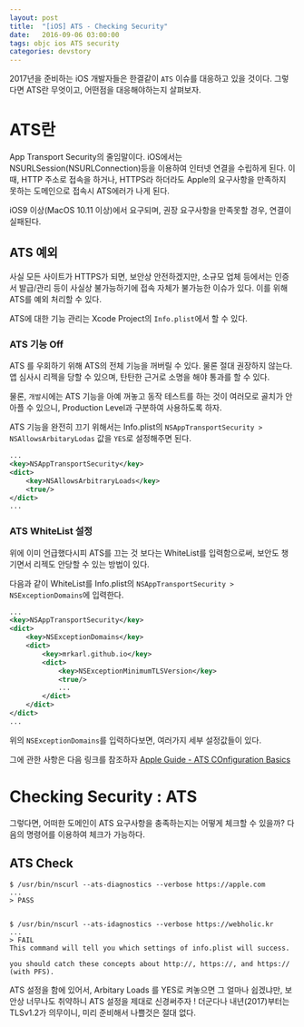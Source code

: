 ```yaml
---
layout: post
title:  "[iOS] ATS - Checking Security"
date:   2016-09-06 03:00:00
tags: objc ios ATS security
categories: devstory
---
```


2017년을 준비하는 iOS 개발자들은 한결같이 `ATS` 이슈를 대응하고 있을 것이다. 그렇다면 ATS란 무엇이고, 어떤점을 대응해야하는지 살펴보자.


# ATS란
App Transport Security의 줄임말이다.
iOS에서는 NSURLSession(NSURLConnection)등을 이용하여 인터넷 연결을 수립하게 된다. 이 때, HTTP 주소로 접속을 하거나, HTTPS라 하더라도 Apple의 요구사항을 만족하지 못하는 도메인으로 접속시 ATS에러가 나게 된다.

iOS9 이상(MacOS 10.11 이상)에서 요구되며, 권장 요구사항을 만족못할 경우, 연결이 실패된다.

## ATS 예외
사실 모든 사이트가 HTTPS가 되면, 보안상 안전하겠지만, 소규모 업체 등에서는 인증서 발급/관리 등이 사실상 불가능하기에 접속 자체가 불가능한 이슈가 있다. 이를 위해 ATS를 예외 처리할 수 있다.

ATS에 대한 기능 관리는  Xcode Project의 `Info.plist`에서 할 수 있다.

### ATS 기능 Off
ATS 를 우회하기 위해 ATS의 전체 기능을 꺼버릴 수 있다.
물론 절대 권장하지 않는다. 앱 심사시 리젝을 당할 수 있으며,
탄탄한 근거로 소명을 해야 통과를 할 수 있다.

물론, `개발`시에는 ATS 기능을 아예 꺼놓고 동작 테스트를 하는 것이 여러모로 골치가 안아플 수 있으니, Production Level과 구분하여 사용하도록 하자.

ATS 기능을 완전히 끄기 위해서는 Info.plist의 `NSAppTransportSecurity > NSAllowsArbitaryLodas` 값을 `YES`로 설정해주면 된다.

```xml
...
<key>NSAppTransportSecurity</key>
<dict>
    <key>NSAllowsArbitraryLoads</key>
    <true/>
</dict>
...
```


### ATS WhiteList 설정
위에 이미 언급했다시피 ATS를 끄는 것 보다는 WhiteList를 입력함으로써, 보안도 챙기면서 리젝도 안당할 수 있는 방법이 있다.

다음과 같이 WhiteList를 Info.plist의 `NSAppTransportSecurity > NSExceptionDomains`에 입력한다.

```xml
...
<key>NSAppTransportSecurity</key>
<dict>
    <key>NSExceptionDomains</key>
    <dict>
        <key>mrkarl.github.io</key>
        <dict>
            <key>NSExceptionMinimumTLSVersion</key>
            <true/>
            ...
        </dict>
    </dict>
</dict>
...
```

위의 `NSExceptionDomains`를 입력하다보면, 여러가지 세부 설정값들이 있다.

그에 관한 사항은 다음 링크를 참조하자
[Apple Guide - ATS COnfiguration Basics](https://developer.apple.com/library/content/documentation/General/Reference/InfoPlistKeyReference/Articles/CocoaKeys.html#//apple_ref/doc/uid/TP40009251-SW35)





# Checking Security : ATS
그렇다면, 어떠한 도메인이 ATS 요구사항을 충족하는지는 어떻게 체크할 수 있을까?
다음의 명령어를 이용하여 체크가 가능하다.


## ATS Check
```shell
$ /usr/bin/nscurl --ats-diagnostics --verbose https://apple.com
...
> PASS


$ /usr/bin/nscurl --ats-idagnostics --verbose https://webholic.kr
...
> FAIL
This command will tell you which settings of info.plist will success.

you should catch these concepts about http://, https://, and https:// (with PFS).
```


ATS 설정을 함에 있어서, Arbitary Loads 를 YES로 켜놓으면 그 얼마나 쉽겠냐만,
보안상 너무나도 취약하니 ATS 설정을 제대로 신경써주자 !
더군다나 내년(2017)부터는 TLSv1.2가 의무이니, 미리 준비해서 나쁠것은 절대 없다.

